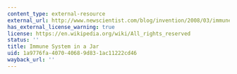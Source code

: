 ```yaml
---
content_type: external-resource
external_url: http://www.newscientist.com/blog/invention/2008/03/immune-system-in-jar.html
has_external_license_warning: true
license: https://en.wikipedia.org/wiki/All_rights_reserved
status: ''
title: Immune System in a Jar
uid: 1a9776fa-4070-4068-9d83-1ac11222cd46
wayback_url: ''
---
```

